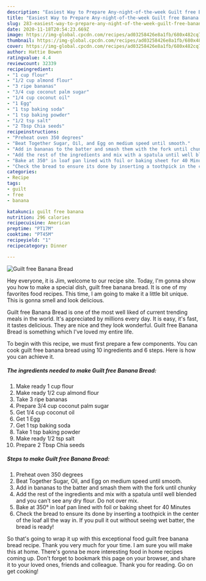 ```yaml
---
description: "Easiest Way to Prepare Any-night-of-the-week Guilt free Banana Bread"
title: "Easiest Way to Prepare Any-night-of-the-week Guilt free Banana Bread"
slug: 283-easiest-way-to-prepare-any-night-of-the-week-guilt-free-banana-bread
date: 2020-11-18T20:54:23.669Z
image: https://img-global.cpcdn.com/recipes/ad03258426e8a1fb/680x482cq70/guilt-free-banana-bread-recipe-main-photo.jpg
thumbnail: https://img-global.cpcdn.com/recipes/ad03258426e8a1fb/680x482cq70/guilt-free-banana-bread-recipe-main-photo.jpg
cover: https://img-global.cpcdn.com/recipes/ad03258426e8a1fb/680x482cq70/guilt-free-banana-bread-recipe-main-photo.jpg
author: Hattie Bowen
ratingvalue: 4.4
reviewcount: 32339
recipeingredient:
- "1 cup flour"
- "1/2 cup almond flour"
- "3 ripe bananas"
- "3/4 cup coconut palm sugar"
- "1/4 cup coconut oil"
- "1 Egg"
- "1 tsp baking soda"
- "1 tsp baking powder"
- "1/2 tsp salt"
- "2 Tbsp Chia seeds"
recipeinstructions:
- "Preheat oven 350 degrees"
- "Beat Together Sugar, Oil, and Egg on medium speed until smooth."
- "Add in bananas to the batter and smash them with the fork until chunky"
- "Add the rest of the ingredients and mix with a spatula until well blended and you can&#39;t see any dry flour. Do not over mix."
- "Bake at 350° in loaf pan lined with foil or baking sheet for 40 Minutes"
- "Check the bread to ensure its done by inserting a toothpick in the center of the loaf all the way in. If you pull it out without seeing wet batter, the bread is ready!"
categories:
- Recipe
tags:
- guilt
- free
- banana

katakunci: guilt free banana 
nutrition: 296 calories
recipecuisine: American
preptime: "PT17M"
cooktime: "PT45M"
recipeyield: "1"
recipecategory: Dinner

---
```



![Guilt free Banana Bread](https://img-global.cpcdn.com/recipes/ad03258426e8a1fb/680x482cq70/guilt-free-banana-bread-recipe-main-photo.jpg)

Hey everyone, it is Jim, welcome to our recipe site. Today, I'm gonna show you how to make a special dish, guilt free banana bread. It is one of my favorites food recipes. This time, I am going to make it a little bit unique. This is gonna smell and look delicious.

Guilt free Banana Bread is one of the most well liked of current trending meals in the world. It's appreciated by millions every day. It is easy, it's fast, it tastes delicious. They are nice and they look wonderful. Guilt free Banana Bread is something which I've loved my entire life.




To begin with this recipe, we must first prepare a few components. You can cook guilt free banana bread using 10 ingredients and 6 steps. Here is how you can achieve it.

<!--inarticleads1-->

##### The ingredients needed to make Guilt free Banana Bread:

1. Make ready 1 cup flour
1. Make ready 1/2 cup almond flour
1. Take 3 ripe bananas
1. Prepare 3/4 cup coconut palm sugar
1. Get 1/4 cup coconut oil
1. Get 1 Egg
1. Get 1 tsp baking soda
1. Take 1 tsp baking powder
1. Make ready 1/2 tsp salt
1. Prepare 2 Tbsp Chia seeds




<!--inarticleads2-->

##### Steps to make Guilt free Banana Bread:

1. Preheat oven 350 degrees
1. Beat Together Sugar, Oil, and Egg on medium speed until smooth.
1. Add in bananas to the batter and smash them with the fork until chunky
1. Add the rest of the ingredients and mix with a spatula until well blended and you can&#39;t see any dry flour. Do not over mix.
1. Bake at 350° in loaf pan lined with foil or baking sheet for 40 Minutes
1. Check the bread to ensure its done by inserting a toothpick in the center of the loaf all the way in. If you pull it out without seeing wet batter, the bread is ready!




So that's going to wrap it up with this exceptional food guilt free banana bread recipe. Thank you very much for your time. I am sure you will make this at home. There's gonna be more interesting food in home recipes coming up. Don't forget to bookmark this page on your browser, and share it to your loved ones, friends and colleague. Thank you for reading. Go on get cooking!
